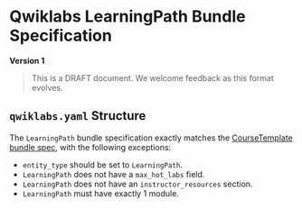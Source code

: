 # Qwiklabs LearningPath Bundle Specification

**Version 1**

> This is a DRAFT document. We welcome feedback as this format evolves.

## `qwiklabs.yaml` Structure

The `LearningPath` bundle specification exactly matches the
[CourseTemplate bundle spec](./course-template-bundle-spec.md), with the
following exceptions:

*   `entity_type` should be set to `LearningPath`.
*   `LearningPath` does not have a `max_hot_labs` field.
*   `LearningPath` does not have an `instructor_resources` section.
*   `LearningPath` must have exactly 1 module.
